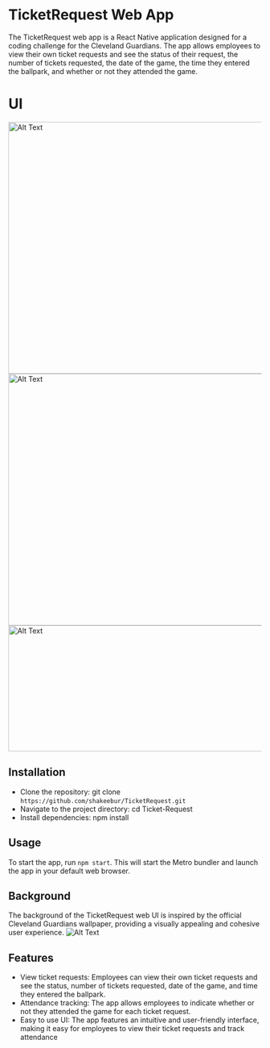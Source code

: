 # TicketRequest Web App
The TicketRequest web app is a React Native application designed for a coding challenge for the Cleveland Guardians. The app allows employees to view their own ticket requests and see the status of their request, the number of tickets requested, the date of the game, the time they entered the ballpark, and whether or not they attended the game.
# UI
<img src="https://i.imgur.com/bxOSx9j.jpg" alt="Alt Text" width="700" height="500">
<img src="https://i.imgur.com/yFNRdZq.jpg" alt="Alt Text" width="700" height="500">
<img src="https://i.imgur.com/3tHhFVI.png" alt="Alt Text" width="620" height="250">

## Installation
- Clone the repository: git clone `https://github.com/shakeebur/TicketRequest.git`
- Navigate to the project directory: cd Ticket-Request
- Install dependencies: npm install
## Usage
To start the app, run ``npm start``. This will start the Metro bundler and launch the app in your default web browser.

## Background
The background of the TicketRequest web UI is inspired by the official Cleveland Guardians wallpaper, providing a visually appealing and cohesive user experience.
![Alt Text](https://i.imgur.com/pUQdqin.jpg)
## Features
- View ticket requests: Employees can view their own ticket requests and see the status, number of tickets requested, date of the game, and time they entered the ballpark.
- Attendance tracking: The app allows employees to indicate whether or not they attended the game for each ticket request.
- Easy to use UI: The app features an intuitive and user-friendly interface, making it easy for employees to view their ticket requests and track attendance



